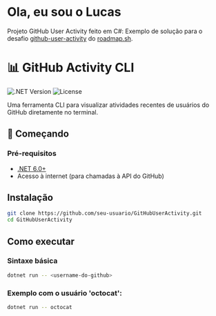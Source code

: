 # Ola, eu sou o Lucas 
Projeto GitHub User Activity feito em C#: 
Exemplo de solução para o desafio [github-user-activity](https://roadmap.sh/projects/github-user-activity) do [roadmap.sh](https://roadmap.sh/).

# 📊 GitHub Activity CLI
![.NET Version](https://img.shields.io/badge/.NET-6.0-%23512bd4) 
![License](https://img.shields.io/badge/license-MIT-green)

Uma ferramenta CLI para visualizar atividades recentes de usuários do GitHub diretamente no terminal.

## 🚀 Começando

### Pré-requisitos
- [.NET 6.0+](https://dotnet.microsoft.com/download)
- Acesso à internet (para chamadas à API do GitHub)

## Instalação
```bash
git clone https://github.com/seu-usuario/GitHubUserActivity.git
cd GitHubUserActivity
```

## Como executar
### Sintaxe básica
```bash
dotnet run -- <username-do-github>
```
### Exemplo com o usuário 'octocat':
```bash
dotnet run -- octocat
```
